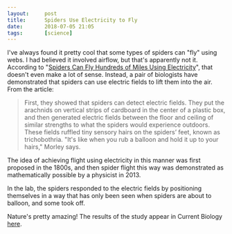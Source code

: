 ```yaml
---
layout:     post
title:      Spiders Use Electricity to Fly
date:       2018-07-05 21:05
tags:       [science]
---
```


I've always found it pretty cool that some types of spiders can "fly"
using webs. I had believed it involved airflow, but that's apparently
not it. According to "[Spiders Can Fly Hundreds of Miles Using
Electricity](https://www.theatlantic.com/science/archive/2018/07/the-electric-flight-of-spiders/564437/)",
that doesn't even make a lot of sense. Instead, a pair of biologists
have demonstrated that spiders can use electric fields to lift them
into the air. From the article:

> First, they showed that spiders can detect electric fields. They put
  the arachnids on vertical strips of cardboard in the center of a
  plastic box, and then generated electric fields between the floor
  and ceiling of similar strengths to what the spiders would
  experience outdoors. These fields ruffled tiny sensory hairs on the
  spiders’ feet, known as trichobothria. "It's like when you rub a
  balloon and hold it up to your hairs," Morley says.

The idea of achieving flight using electricity in this manner was
first proposed in the 1800s, and then spider flight this way was
demonstrated as mathematically possible by a physicist in 2013.

In the lab, the spiders responded to the electric fields by
positioning themselves in a way that has only been seen when spiders
are about to balloon, and some took off.

Nature's pretty amazing! The results of the study appear in Current
Biology [here](https://doi.org/10.1016/j.cub.2018.05.057).
